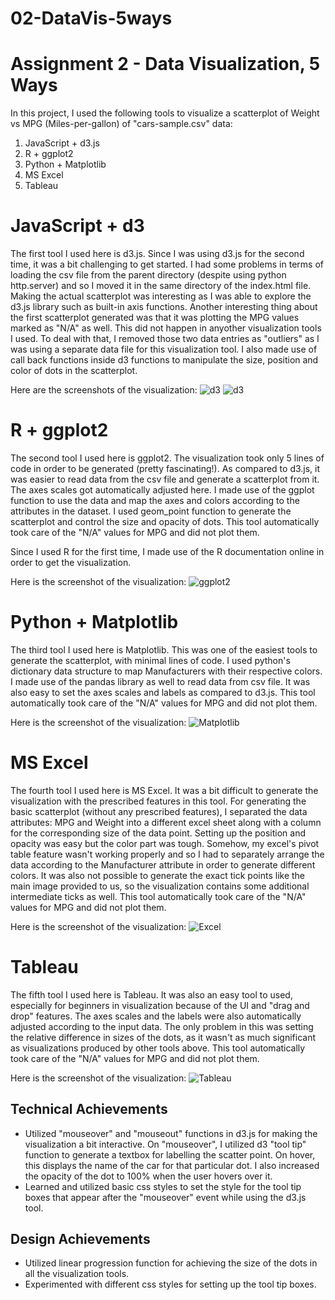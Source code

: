 # 02-DataVis-5ways

Assignment 2 - Data Visualization, 5 Ways  
===

In this project, I used the following tools to visualize a scatterplot of Weight vs MPG (Miles-per-gallon) of "cars-sample.csv" data:
1. JavaScript + d3.js
2. R + ggplot2
3. Python + Matplotlib
4. MS Excel
5. Tableau

# JavaScript + d3

The first tool I used here is d3.js. Since I was using d3.js for the second time, it was a bit challenging to get started. I had some problems in terms of loading the csv file from the parent directory (despite using python http.server) and so I moved it in the same directory of the index.html file. Making the actual scatterplot was interesting as I was able to explore the d3.js library such as built-in axis functions. Another interesting thing about the first scatterplot generated was that it was plotting the MPG values marked as "N/A" as well. This did not happen in anyother visualization tools I used. To deal with that, I removed those two data entries as "outliers" as I was using a separate data file for this visualization tool. I also made use of call back functions inside d3 functions to manipulate the size, position and color of dots in the scatterplot.

Here are the screenshots of the visualization:
![d3](img/d31.jpg)
![d3](img/d32.jpg)

# R + ggplot2 

The second tool I used here is ggplot2. The visualization took only 5 lines of code in order to be generated (pretty fascinating!). As compared to d3.js, it was easier to read data from the csv file and generate a scatterplot from it. The axes scales got automatically adjusted here. I made use of the ggplot function to use the data and map the axes and colors according to the attributes in the dataset. I used geom_point function to generate the scatterplot and control the size and opacity of dots. This tool automatically took care of the "N/A" values for MPG and did not plot them.

Since I used R for the first time, I made use of the R documentation online in order to get the visualization.

Here is the screenshot of the visualization:
![ggplot2](img/ggplot2.jpg)

# Python + Matplotlib

The third tool I used here is Matplotlib. This was one of the easiest tools to generate the scatterplot, with minimal lines of code. I used python's dictionary data structure to map Manufacturers with their respective colors. I made use of the pandas library as well to read data from csv file. It was also easy to set the axes scales and labels as compared to d3.js. This tool automatically took care of the "N/A" values for MPG and did not plot them.

Here is the screenshot of the visualization:
![Matplotlib](img/Matplotlib.jpg)

# MS Excel

The fourth tool I used here is MS Excel. It was a bit difficult to generate the visualization with the prescribed features in this tool. For generating the basic scatterplot (without any prescribed features), I separated the data attributes: MPG and Weight into a different excel sheet along with a column for the corresponding size of the data point. Setting up the position and opacity was easy but the color part was tough. Somehow, my excel's pivot table feature wasn't working properly and so I had to separately arrange the data according to the Manufacturer attribute in order to generate different colors. It was also not possible to generate the exact tick points like the main image provided to us, so the visualization contains some additional intermediate ticks as well. This tool automatically took care of the "N/A" values for MPG and did not plot them.

Here is the screenshot of the visualization:
![Excel](img/Excel.jpg)

# Tableau

The fifth tool I used here is Tableau. It was also an easy tool to used, especially for beginners in visualization because of the UI and "drag and drop" features. The axes scales and the labels were also automatically adjusted according to the input data. The only problem in this was setting the relative difference in sizes of the dots, as it wasn't as much significant as visualizations produced by other tools above. This tool automatically took care of the "N/A" values for MPG and did not plot them.

Here is the screenshot of the visualization:
![Tableau](img/Tableau.jpg)

## Technical Achievements

- Utilized "mouseover" and "mouseout" functions in d3.js for making the visualization a bit interactive. On "mouseover", I utilized d3 "tool tip" function to generate a textbox for labelling the scatter point. On hover, this displays the name of the car for that particular dot. I also increased the opacity of the dot to 100% when the user hovers over it.
- Learned and utilized basic css styles to set the style for the tool tip boxes that appear after the "mouseover" event while using the d3.js tool.



## Design Achievements

- Utilized linear progression function for achieving the size of the dots in all the visualization tools.
- Experimented with different css styles for setting up the tool tip boxes.




